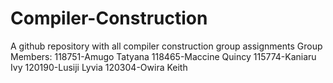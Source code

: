 # Compiler-Construction
A github repository with all compiler construction group assignments
Group Members: 
118751-Amugo Tatyana 
118465-Maccine Quincy 
115774-Kaniaru Ivy 
120190-Lusiji Lyvia 
120304-Owira Keith
